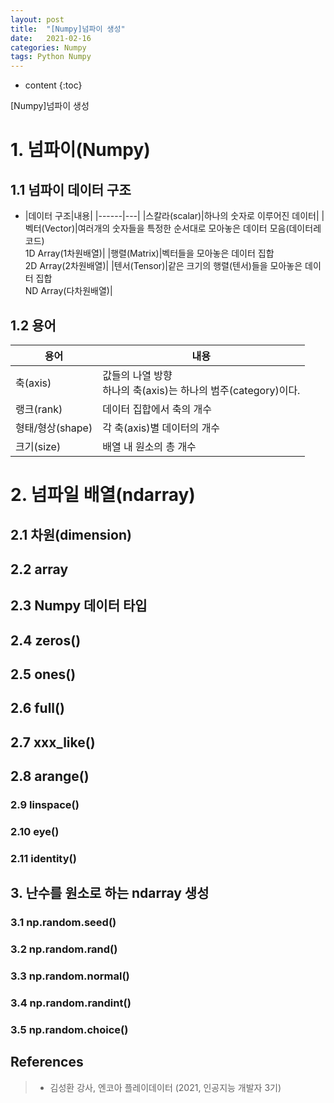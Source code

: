 ```yaml
---
layout: post
title:  "[Numpy]넘파이 생성"
date:   2021-02-16
categories: Numpy
tags: Python Numpy 
---
```


* content
{:toc}

[Numpy]넘파이 생성








# 1. 넘파이(Numpy)
> 

## 1.1 넘파이 데이터 구조
- |데이터 구조|내용|
|------|---|
|스칼라(scalar)|하나의 숫자로 이루어진 데이터|
|벡터(Vector)|여러개의 숫자들을 특정한 순서대로 모아놓은 데이터 모음(데이터레코드)<br>1D Array(1차원배열)|
|행렬(Matrix)|벡터들을 모아놓은 데이터 집합<br>2D Array(2차원배열)|
|텐서(Tensor)|같은 크기의 행렬(텐서)들을 모아놓은 데이터 집합<br>ND Array(다차원배열)|

## 1.2 용어 
|용어|내용|
|------|---|
|축(axis)|값들의 나열 방향<br>하나의 축(axis)는 하나의 범주(category)이다.|
|랭크(rank)|데이터 집합에서 축의 개수|
|형태/형상(shape)|각 축(axis)별 데이터의 개수|
|크기(size)|배열 내 원소의 총 개수|

# 2. 넘파일 배열(ndarray)
## 2.1 차원(dimension)
## 2.2 array
## 2.3 Numpy 데이터 타입  
## 2.4 zeros()
## 2.5 ones()
## 2.6 full()
## 2.7 xxx_like()
## 2.8 arange()
### 2.9 linspace()
### 2.10 eye()
### 2.11 identity()

## 3. 난수를 원소로 하는 ndarray 생성
### 3.1 np.random.seed()
### 3.2 np.random.rand()
### 3.3 np.random.normal()
### 3.4 np.random.randint()
### 3.5 np.random.choice()




## References      
> - 김성환 강사, 엔코아 플레이데이터 (2021, 인공지능 개발자 3기)